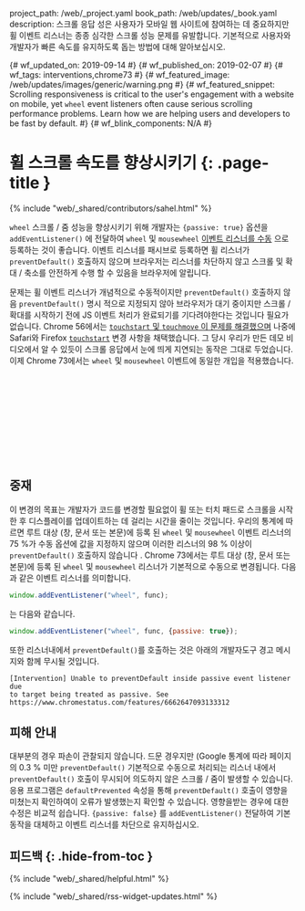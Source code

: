 project_path: /web/_project.yaml
book_path: /web/updates/_book.yaml
description: 스크롤 응답 성은 사용자가 모바일 웹 사이트에 참여하는 데 중요하지만 휠 이벤트 리스너는 종종 심각한 스크롤 성능 문제를 유발합니다. 기본적으로 사용자와 개발자가 빠른 속도를 유지하도록 돕는 방법에 대해 알아보십시오.

{# wf_updated_on: 2019-09-14 #} {# wf_published_on: 2019-02-07 #} {# wf_tags: interventions,chrome73 #} {# wf_featured_image: /web/updates/images/generic/warning.png #} {# wf_featured_snippet: Scrolling responsiveness is critical to the user's engagement with a website on mobile, yet <code>wheel</code> event listeners often cause serious scrolling performance problems. Learn how we are helping users and developers to be fast by default. #} {# wf_blink_components: N/A #}

# 휠 스크롤 속도를 향상시키기 {: .page-title }

{% include "web/_shared/contributors/sahel.html" %}

`wheel` 스크롤 / 줌 성능을 향상시키기 위해 개발자는 `{passive: true}` 옵션을 `addEventListener()` 에 전달하여 `wheel` 및 `mousewheel` [이벤트 리스너를 수동](/web/updates/2016/06/passive-event-listeners) 으로 등록하는 것이 좋습니다. 이벤트 리스너를 패시브로 등록하면 휠 리스너가 `preventDefault()` 호출하지 않으며 브라우저는 리스너를 차단하지 않고 스크롤 및 확대 / 축소를 안전하게 수행 할 수 있음을 브라우저에 알립니다.

문제는 휠 이벤트 리스너가 개념적으로 수동적이지만 `preventDefault()` 호출하지 않음 `preventDefault()` 명시 적으로 지정되지 않아 브라우저가 대기 중이지만 스크롤 / 확대를 시작하기 전에 JS 이벤트 처리가 완료되기를 기다려야한다는 것입니다 필요가 없습니다. Chrome 56에서는 [`touchstart` 및 `touchmove` 이 문제를 해결했으며](/web/updates/2017/01/scrolling-intervention) 나중에 Safari와 Firefox [`touchstart`](/web/updates/2017/01/scrolling-intervention) 변경 사항을 채택했습니다. 그 당시 우리가 만든 데모 비디오에서 알 수 있듯이 스크롤 응답에서 눈에 띄게 지연되는 동작은 그대로 두었습니다. 이제 Chrome 73에서는 `wheel` 및 `mousewheel` 이벤트에 동일한 개입을 적용했습니다.

<div class="video-wrapper">
  <iframe class="devsite-embedded-youtube-video" data-video-id="65VMej8n23A" data-autohide="1" data-showinfo="0" frameborder="0" allowfullscreen>
  </iframe>
</div>

## 중재

이 변경의 목표는 개발자가 코드를 변경할 필요없이 휠 또는 터치 패드로 스크롤을 시작한 후 디스플레이를 업데이트하는 데 걸리는 시간을 줄이는 것입니다. 우리의 통계에 따르면 루트 대상 (창, 문서 또는 본문)에 등록 된 `wheel` 및 `mousewheel` 이벤트 리스너의 75 %가 수동 옵션에 값을 지정하지 않으며 이러한 리스너의 98 % 이상이 `preventDefault()` 호출하지 않습니다 . Chrome 73에서는 루트 대상 (창, 문서 또는 본문)에 등록 된 `wheel` 및 `mousewheel` 리스너가 기본적으로 수동으로 변경됩니다. 다음과 같은 이벤트 리스너를 의미합니다.

```js
window.addEventListener("wheel", func);
```

는 다음와 같습니다.

```js
window.addEventListener("wheel", func, {passive: true});
```

또한 리스너내에서 `preventDefault()`를 호출하는 것은 아래의 개발자도구 경고 메시지와 함께 무시될 것입니다.

```
[Intervention] Unable to preventDefault inside passive event listener due
to target being treated as passive. See https://www.chromestatus.com/features/6662647093133312
```

## 피해 안내

대부분의 경우 파손이 관찰되지 않습니다. 드문 경우지만 (Google 통계에 따라 페이지의 0.3 % 미만 `preventDefault()` 기본적으로 수동으로 처리되는 리스너 내에서 `preventDefault()` 호출이 무시되어 의도하지 않은 스크롤 / 줌이 발생할 수 있습니다. 응용 프로그램은 `defaultPrevented` 속성을 통해 `preventDefault()` 호출이 영향을 미쳤는지 확인하여이 오류가 발생했는지 확인할 수 있습니다. 영향을받는 경우에 대한 수정은 비교적 쉽습니다. `{passive: false}` 를 `addEventListener()` 전달하여 기본 동작을 대체하고 이벤트 리스너를 차단으로 유지하십시오.

## 피드백 {: .hide-from-toc }

{% include "web/_shared/helpful.html" %}

<div class="clearfix"></div>

{% include "web/_shared/rss-widget-updates.html" %}
